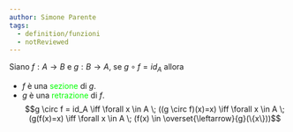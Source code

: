 ```yaml
---
author: Simone Parente
tags:
  - definition/funzioni
  - notReviewed
---
```

Siano $f:A \rightarrow B$ e $g: B \rightarrow A$, se $g \circ f= id_A$ allora
- $f$ è una <span style="color:#00ff00">sezione</span> di $g$.
- $g$ è una <span style="color:#00ff00">retrazione</span> di $f$.
$$g \circ f = id_A \iff \forall x \in A \; ((g \circ f)(x)=x) \iff \forall x \in A \; (g(f(x)=x) \iff \forall x \in A \; (f(x) \in \overset{\leftarrow}{g}(\{x\}))$$